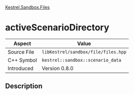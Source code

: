 [Kestrel.Sandbox.Files](index)
# activeScenarioDirectory
| Aspect | Value |
| --- | --- |
| Source File | `libKestrel/sandbox/file/files.hpp` |
| C++ Symbol | `kestrel::sandbox::scenario_data` |
| Introduced | Version 0.8.0 |
## Description

